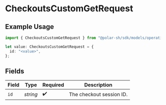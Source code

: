 # CheckoutsCustomGetRequest

## Example Usage

```typescript
import { CheckoutsCustomGetRequest } from "@polar-sh/sdk/models/operations";

let value: CheckoutsCustomGetRequest = {
  id: "<value>",
};
```

## Fields

| Field                    | Type                     | Required                 | Description              |
| ------------------------ | ------------------------ | ------------------------ | ------------------------ |
| `id`                     | *string*                 | :heavy_check_mark:       | The checkout session ID. |